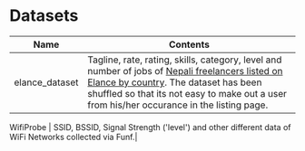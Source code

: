 # Datasets

Name | Contents |
--- | --- |
elance_dataset | Tagline, rate, rating, skills, category, level and number of jobs of [Nepali freelancers listed on Elance by country](https://www.elance.com/r/contractors/cry-NP/fbk-0/p-1). The dataset has been shuffled so that its not easy to make out a user from his/her occurance in the listing page. | 

WifiProbe | SSID, BSSID, Signal Strength ('level') and other different data of WiFi Networks collected via Funf.| 


